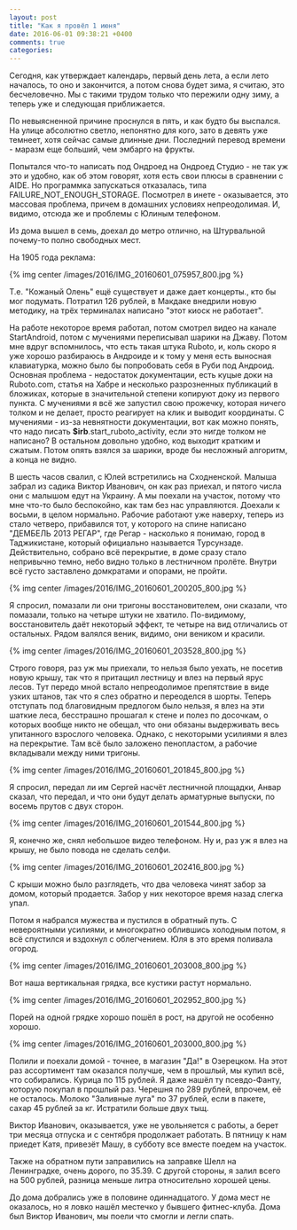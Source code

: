 ```yaml
---
layout: post
title: "Как я провёл 1 июня"
date: 2016-06-01 09:38:21 +0400
comments: true
categories: 
---
```

Сегодня, как утверждает календарь, первый день лета, а если лето началось, то оно и закончится, а потом снова будет зима, я считаю, это бесчеловечно. Мы с такими трудом только что пережили одну зиму, а теперь уже и следующая приближается.

По невыясненной причине проснулся в пять, и как будто бы выспался. На улице абсолютно светло, непонятно для кого, зато в девять уже темнеет, хотя сейчас самые длинные дни. Последний перевод времени - маразм еще больший, чем эмбарго на фрукты.

Попытался что-то написать под Ондроед на Ондроед Студио - не так уж это и удобно, как об этом говорят, хотя есть свои плюсы в сравнении с AIDE. Но программка запускаться отказалась, типа FAILURE_NOT_ENOUGH_STORAGE. Посмотрел в инете - оказывается, это массовая проблема, причем в домашних условиях непреодолимая. И, видимо, отсюда же и проблемы с Юлиным телефоном. 

Из дома вышел в семь, доехал до метро отлично, на Штурвальной почему-то полно свободных мест.

На 1905 года реклама:

{% img center /images/2016/IMG_20160601_075957_800.jpg %}

Т.е. "Кожаный Олень" ещё существует и даже дает концерты., кто бы мог подумать. Потратил 126 рублей, в Макдаке внедрили новую методику, на трёх терминалах написано "этот киоск не работает".

На работе некоторое время работал, потом смотрел видео на канале StartAndroid, потом с мучениями переписывал шарики на Джаву. Потом мне вдруг вспомнилось, что есть такая штука Ruboto, и, коль скоро я уже хорошо разбираюсь в Андроиде и к тому у меня есть выносная клавиатурка, можно было бы попробовать себя в Руби под Андроид. Основная проблема - недостаток документации, есть куцые доки на Ruboto.com, статья на Хабре и несколько разрозненных публикаций в бложиках, которые в значительной степени копируют доку из первого пункта. С мучениями я всё же запустил свою прожечку, которая ничего толком и не делает, просто реагирует на клик и выводит координаты. С мучениями - из-за невнятности документации, вот как можно понять, что надо писать **$irb**.start_ruboto_activity, если это нигде толком не написано? В остальном довольно удобно, код выходит кратким и сжатым. Потом опять взялся за шарики, вроде бы несложный алгоритм, а конца не видно.

В шесть часов свалил, с Юлей встретились на Сходненской. Малыша забрал из садика Виктор Иванович, он как раз приехал, и пятого числа они с малышом едут на Украину. А мы поехали на участок, потому что мне что-то было беспокойно, как там без нас управляются. Доехали к восьми, в целом нормально. Рабочие работают уже наверху, теперь из стало четверо, прибавился тот, у которого на спине написано "ДЕМБЕЛЬ 2013 РЕГАР", где Регар - насколько я понимаю, город в Таджикистане, который официально называется Турсунзаде. Действительно, собрано всё перекрытие, в доме сразу стало непривычно темно, небо видно только в лестничном пролёте. Внутри всё густо заставлено домкратами и опорами, не пройти.

{% img center /images/2016/IMG_20160601_200205_800.jpg %}

Я спросил, помазали ли они тригоны восстановителем, они сказали, что помазали, только на четыре штуки не хватило. По-видимому, восстановитель даёт некоторый эффект, те четыре на вид отличались от остальных. Рядом валялся веник, видимо, они веником и красили.

{% img center /images/2016/IMG_20160601_203528_800.jpg %}

Строго говоря, раз уж мы приехали, то нельзя было уехать, не посетив новую крышу, так что я притащил лестницу и влез на первый ярус лесов. Тут передо мной встало непреодолимое препятствие в виде узких штанов, так что я слез обратно и переоделся в шорты. Теперь отступать под благовидным предлогом было нельзя, я влез на эти шаткие леса, бесстрашно прошагал к стене и полез по досочкам, о которых вообще никто не обещал, что они обязаны выдерживать весь упитанного взрослого человека. Однако, с некоторыми усилиями я влез на перекрытие. Там всё было заложено пенопластом, а рабочие вкладывали между ними тригоны.

{% img center /images/2016/IMG_20160601_201845_800.jpg %}

Я спросил, передал ли им Сергей насчёт лестничной площадки, Анвар сказал, что передал, и что они будут делать арматурные выпуски, по восемь прутов с двух сторон. 

{% img center /images/2016/IMG_20160601_201544_800.jpg %}

Я, конечно же, снял небольшое видео телефоном. Ну и, раз уж я влез на крышу, не было повода не сделать селфи.

{% img center /images/2016/IMG_20160601_202416_800.jpg %}

С крыши можно было разглядеть, что два человека чинят забор за домом, который продается. Забор у них некоторое время назад слегка упал. 

Потом я набрался мужества и пустился в обратный путь. С невероятными усилиями, и многократно облившись холодным потом, я всё спустился и вздохнул с облегчением. Юля в это время поливала огород.

{% img center /images/2016/IMG_20160601_203008_800.jpg %}

Вот наша вертикальная грядка, все кустики растут нормально.

{% img center /images/2016/IMG_20160601_202952_800.jpg %}

Порей на одной грядке хорошо пошёл в рост, на другой не особенно хорошо.

{% img center /images/2016/IMG_20160601_203000_800.jpg %}

Полили и поехали домой - точнее, в магазин "Да!" в Озерецком. На этот раз ассортимент там оказался получше, чем в прошлый, мы купил всё, что собирались. Курица по 115 рублей. Я даже нашёл ту псевдо-Фанту, которую покупал в прошлый раз. Черешня по 289 рублей, впрочем, её не осталось. Молоко "Заливные луга" по 37 рублей, если в пакете, сахар 45 рублей за кг. Истратили больше двух тыщ.

Виктор Иванович, оказывается, уже не увольняется с работы, а берет три месяца отпуска и с сентября продолжает работать. В пятницу к нам приедет Катя, привезёт Машу, в субботу все вместе поедем на участок.

Также на обратном пути заправились на заправке Шелл на Ленинградке, очень дорого, по 35.39. С другой стороны, я залил всего на 500 рублей, разница меньше литра относительно хорошей цены.

До дома добрались уже в половине одиннадцатого. У дома мест не оказалось, но я ловко нашёл местечко у бывшего фитнес-клуба. Дома был Виктор Иванович, мы поели что смогли и легли спать. 

